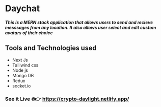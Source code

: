 # Daychat

##### This is a MERN stack application that allows users to send and recieve messsages from any location. It also allows user select and edit custom avatars of their choice

## Tools and Technologies used

- Next Js
- Tailiwind css
- Node js
- Mongo DB
- Redux
- socket.io

### See it Live 🔥👉 https://crypto-daylight.netlify.app/
### 